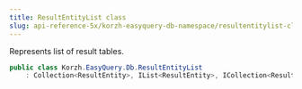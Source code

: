 ```yaml
---
title: ResultEntityList class
slug: api-reference-5x/korzh-easyquery-db-namespace/resultentitylist-class
---
```



Represents list of result tables.
```csharp
public class Korzh.EasyQuery.Db.ResultEntityList
    : Collection<ResultEntity>, IList<ResultEntity>, ICollection<ResultEntity>, IEnumerable<ResultEntity>, IEnumerable, IList, ICollection, IReadOnlyList<ResultEntity>, IReadOnlyCollection<ResultEntity>

```